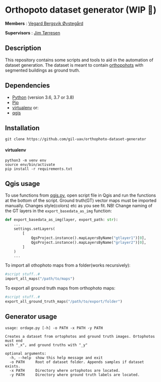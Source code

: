# Orthopoto dataset generator (WIP :construction:)
**Members** : <a href="https://github.com/vegovs">Vegard Bergsvik Øvstegård</a>

**Supervisors** : <a href="https://www.mn.uio.no/ifi/personer/vit/jimtoer/">Jim Tørresen</a>

## Description

This repository contains some scripts and tools to aid in the automation of dataset generation.
The dataset is meant to contain [orthopohots](https://www.sciencedirect.com/topics/earth-and-planetary-sciences/orthophoto) with
segmented buildings as ground truth.

## Dependencies
* [Python](https://www.python.org/) (version 3.6, 3.7 or 3.8)
* [Pip](https://virtualenv.pypa.io/en/latest/)
* [virtualenv](https://virtualenv.pypa.io/en/latest/) or:
* [qgis](https://qgis.org/en/site/)

## Installation

```console
git clone https://github.com/gil-uav/orthophoto-dataset-generator
```

#### virtualenv

```console
python3 -m venv env
source env/bin/activate
pip install -r requirements.txt
```

## Qgis usage
To use functions from [qgis.py](https://github.com/gil-uav/orthophoto-dataset-generator/blob/master/qgis.py), open
script file in Qgis and run the functions at the bottom of the script. Ground truth(GT) vector maps must be imported manually.
Changes style(colors) etc as you see fit. NB! Change naming of the GT layers in the `export_basedata_as_img` function:
```python
def export_basedata_as_img(layer, export_path: str):
    ...
    settings.setLayers(
        [
            QgsProject.instance().mapLayersByName("gtlayer1")[0],
            QgsProject.instance().mapLayersByName("grlayer2")[0],
        ]
    )
    ...
```


To import all othophoto maps from a folder(works recursively):
```python
#script stuff..#
import_all_maps("/path/to/maps")
```

To export all ground truth maps from orthophoto maps:
```python
#script stuff..#
export_all_ground_truth_maps("/path/to/export/folder")
```

## Generator usage
```
usage: ordage.py [-h] -o PATH -x PATH -y PATH

Creates a dataset from ortophotos and ground truth images. Ortophotos must end
with "_x", and ground truths with "_y"

optional arguments:
  -h, --help  show this help message and exit
  -o PATH     Root of dataset folder. Appends samples if dataset exists.
  -x PATH     Directory where ortophotos are located.
  -y PATH     Directory where ground truth labels are located.
```

